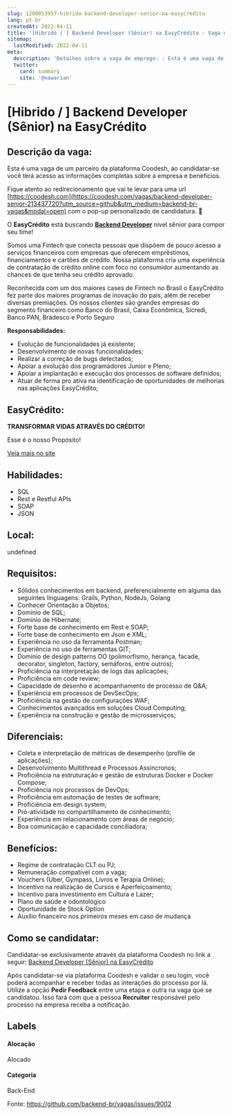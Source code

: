 ```yaml
---
slug: 1200053957-hibrido-backend-developer-senior-na-easycredito
lang: pt-br
createdAt: 2022-04-11
title: '[Hibrido / ] Backend Developer (Sênior) na EasyCrédito - Vaga de Emprego'
sitemap:
  lastModified: 2022-04-11
meta:
  description: 'Detalhes sobre a vaga de emprego: : Esta é uma vaga de um parceiro da plataforma Coodesh, ao candidatar-se você terá acesso as informações completas sobre a empresa e benefícios.  Fique atento ao redirecionamento que vai te levar para uma url [https://coodesh.com](https://coodesh.com/vagas/backend-developer-senior-213437720?utm_source=github&utm_medium=backend-br-vagas&modal=open) com o pop-up personalizado de candidatura. 👋 <p>O <strong>EasyCrédito</strong> está buscando <strong><ins>Backend Developer</ins></strong> nível sênior para compor seu time!</p> <p>Somos uma Fintech que conecta pessoas que dispõem de pouco acesso a serviços financeiros com empresas que oferecem empréstimos, financiamentos e cartões de crédito. Nossa plataforma cria uma experiência de contratação de crédito online com foco no consumidor aumentando as chances de que tenha seu crédito aprovado.</p> <p>Reconhecida com um dos maiores cases de Fintech no Brasil o EasyCrédito fez parte dos maiores programas de inovação do país, além de receber diversas premiações. Os nossos clientes são grandes empresas do segmento financeiro como Banco do Brasil, Caixa Econômica, Sicredi, Banco PAN, Bradesco e Porto Seguro</p> <p><strong>Responsabilidades:</strong></p> <ul> <li>Evolução de funcionalidades já existente;</li> <li>Desenvolvimento de novas funcionalidades;</li> <li>Realizar a correção de bugs detectados;</li> <li>Apoiar a evolução dos programadores Junior e Pleno;</li> <li>Apoiar a implantação e execução dos processos de software definidos;</li> <li>Atuar de forma pro ativa na identificação de oportunidades de melhorias nas aplicações EasyCrédito;</li> </ul>'
  twitter:
    card: summary
    site: '@nawarian'
---
```


# [Hibrido / ] Backend Developer (Sênior) na EasyCrédito

## Descrição da vaga: 
Esta é uma vaga de um parceiro da plataforma Coodesh, ao candidatar-se você terá acesso as informações completas sobre a empresa e benefícios.


Fique atento ao redirecionamento que vai te levar para uma url [https://coodesh.com](https://coodesh.com/vagas/backend-developer-senior-213437720?utm_source=github&utm_medium=backend-br-vagas&modal=open) com o pop-up personalizado de candidatura. 👋
<p>O <strong>EasyCrédito</strong> está buscando <strong><ins>Backend Developer</ins></strong>  nível sênior para compor seu time!</p>
<p>Somos uma Fintech que conecta pessoas que dispõem de pouco acesso a serviços financeiros com empresas que oferecem empréstimos, financiamentos e cartões de crédito. Nossa plataforma cria uma experiência de contratação de crédito online com foco no consumidor aumentando as chances de que tenha seu crédito aprovado.</p>
<p>Reconhecida com um dos maiores cases de Fintech no Brasil o EasyCrédito fez parte dos maiores programas de inovação do país, além de receber diversas premiações. Os nossos clientes são grandes empresas do segmento financeiro como Banco do Brasil, Caixa Econômica, Sicredi, Banco PAN, Bradesco e Porto Seguro</p>
<p><strong>Responsabilidades:</strong></p>
<ul>
<li>Evolução de funcionalidades já existente;</li>
<li>Desenvolvimento de novas funcionalidades;</li>
<li>Realizar a correção de bugs detectados;</li>
<li>Apoiar a evolução dos programadores Junior e Pleno;</li>
<li>Apoiar a implantação e execução dos processos de software definidos;</li>
<li>Atuar de forma pro ativa na identificação de oportunidades de melhorias nas aplicações EasyCrédito;</li>
</ul>

## EasyCrédito: 
 <p><strong>TRANSFORMAR VIDAS ATRAVÉS DO CRÉDITO!</strong></p>
<p>Esse é o nosso Propósito!</p><a href='https://coodesh.com/empresas/easycredito'>Veja mais no site</a>

 ## Habilidades: 
 - SQL 
- Rest e Restful APIs 
- SOAP 
- JSON
## Local: 
 undefined
## Requisitos: 
 - Sólidos conhecimentos em backend, preferencialmente em alguma das seguintes linguagens: Grails, Python, NodeJs, Golang 
- Conhecer Orientação a Objetos; 
- Domínio de SQL; 
- Domínio de Hibernate; 
- Forte base de conhecimento em Rest e SOAP; 
- Forte base de conhecimento em Json e XML; 
- Experiência no uso da ferramenta Postman; 
- Experiência no uso de ferramentas GIT; 
- Domínio de design patterns OO (polimorfismo, herança, facade, decorator, singleton, factory, semáforos, entre outros); 
- Proficiência na interpretação de logs das aplicações; 
- Proficiência em code review; 
- Capacidade de desenho e acompanhamento de processo de Q&A; 
- Experiência em processos de DevSecOps; 
- Proficiência na gestão de configurações WAF; 
- Conhecimentos avançados em soluções Cloud Computing; 
- Experiência na construção e gestão de microsserviços;
## Diferenciais: 
 - Coleta e interpretação de métricas de desempenho (profile de aplicações); 
- Desenvolvimento Multithread e Processos Assíncronos; 
- Proficiência na estruturação e gestão de estruturas Docker e Docker Compose; 
- Proficiência nos processos de DevOps; 
- Proficiência em automação de testes de software; 
- Proficiência em design system; 
- Pró-atividade no compartilhamento de conhecimento; 
- Experiência em relacionamento com áreas de negócio; 
- Boa comunicação e capacidade conciliadora;
## Benefícios: 
 - Regime de contratação CLT ou PJ; 
- Remuneração compatível com a vaga; 
- Vouchers (Uber, Gympass, Livros e Terapia Online); 
- Incentivo na realização de Cursos e Aperfeiçoamento; 
- Incentivo para investimento em Cultura e Lazer; 
- Plano de saúde e odontológico 
- Oportunidade de Stock Option 
- Auxílio financeiro nos primeiros meses em caso de mudança
## Como se candidatar:
Candidatar-se exclusivamente através da plataforma Coodesh no link a seguir: [Backend Developer (Sênior) na EasyCrédito](https://coodesh.com/vagas/backend-developer-senior-213437720?utm_source=github&utm_medium=backend-br-vagas&modal=open)


Após candidatar-se via plataforma Coodesh e validar o seu login, você poderá acompanhar e receber todas as interações do processo por lá. Utilize a opção **Pedir Feedback** entre uma etapa e outra na vaga que se candidatou. Isso fará com que a pessoa **Recruiter** responsável pelo processo na empresa receba a notificação.
## Labels
#### Alocação
Alocado
#### Categoria
Back-End

Fonte: https://github.com/backend-br/vagas/issues/9002